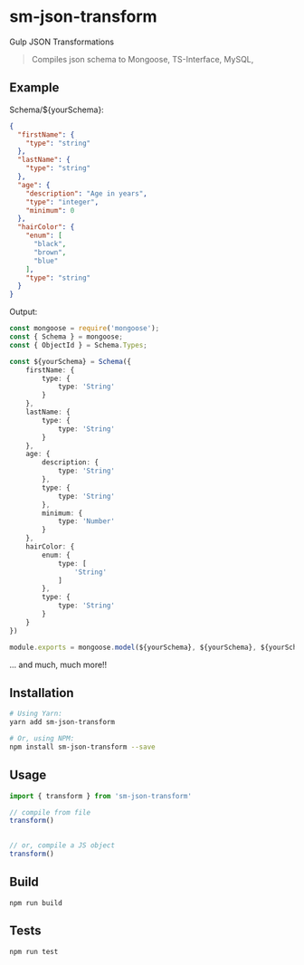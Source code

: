 # sm-json-transform
Gulp JSON Transformations

> Compiles json schema to Mongoose, TS-Interface, MySQL, 

## Example

Schema/${yourSchema}:
```json
{
  "firstName": {
    "type": "string"
  },
  "lastName": {
    "type": "string"
  },
  "age": {
    "description": "Age in years",
    "type": "integer",
    "minimum": 0
  },
  "hairColor": {
    "enum": [
      "black",
      "brown",
      "blue"
    ],
    "type": "string"
  }
}
```

Output:
```ts
const mongoose = require('mongoose');
const { Schema } = mongoose;
const { ObjectId } = Schema.Types;

const ${yourSchema} = Schema({
	firstName: {
		type: {
			type: 'String'
		}
	},
	lastName: {
		type: {
			type: 'String'
		}
	},
	age: {
		description: {
			type: 'String'
		},
		type: {
			type: 'String'
		},
		minimum: {
			type: 'Number'
		}
	},
	hairColor: {
		enum: {
			type: [
				'String'
			]
		},
		type: {
			type: 'String'
		}
	}
}) 

module.exports = mongoose.model(${yourSchema}, ${yourSchema}, ${yourSchema});
```
... and much, much more!!

## Installation

```sh
# Using Yarn:
yarn add sm-json-transform

# Or, using NPM:
npm install sm-json-transform --save
```

## Usage

```js
import { transform } from 'sm-json-transform'

// compile from file
transform()
  

// or, compile a JS object
transform()
```


## Build

`npm run build`

## Tests

`npm run test`

